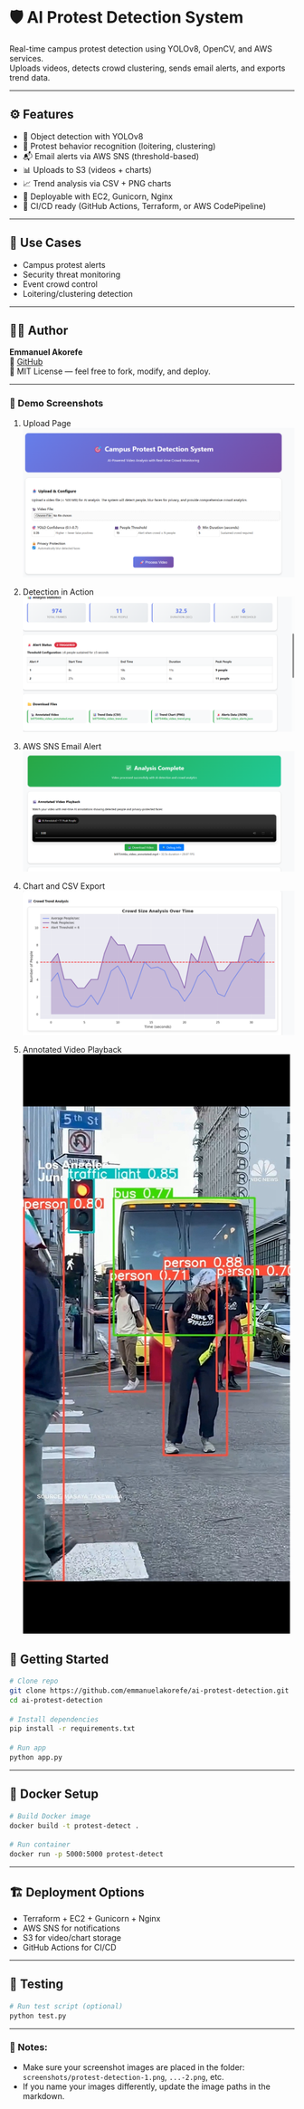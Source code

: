 # 🛡️ AI Protest Detection System

Real-time campus protest detection using YOLOv8, OpenCV, and AWS services.  
Uploads videos, detects crowd clustering, sends email alerts, and exports trend data.

---

## ⚙️ Features

- 🎯 Object detection with YOLOv8  
- 🧠 Protest behavior recognition (loitering, clustering)  
- 📬 Email alerts via AWS SNS (threshold-based)  
- 📊 Uploads to S3 (videos + charts)  
- 📈 Trend analysis via CSV + PNG charts  
- 🚀 Deployable with EC2, Gunicorn, Nginx  
- 🔁 CI/CD ready (GitHub Actions, Terraform, or AWS CodePipeline)

---

## 🧠 Use Cases

- Campus protest alerts  
- Security threat monitoring  
- Event crowd control  
- Loitering/clustering detection  

---

## 👨‍💻 Author

**Emmanuel Akorefe**  
📎 [GitHub](https://github.com/emmanuelakorefe)  
📜 MIT License — feel free to fork, modify, and deploy.

---

### 📸 Demo Screenshots

1. Upload Page  
   ![Upload](screenshots/protest-detection-1.png)

2. Detection in Action  
   ![Detection](screenshots/protest-detection-2.png)

3. AWS SNS Email Alert  
   ![Email](screenshots/protest-detection-3.png)

4. Chart and CSV Export  
   ![Data](screenshots/protest-detection-4.png)

5. Annotated Video Playback  
   ![Video](screenshots/protest-detection-5.png)  


## 🚀 Getting Started

```bash
# Clone repo
git clone https://github.com/emmanuelakorefe/ai-protest-detection.git
cd ai-protest-detection

# Install dependencies
pip install -r requirements.txt

# Run app
python app.py
```

---

## 🐳 Docker Setup

```bash
# Build Docker image
docker build -t protest-detect .

# Run container
docker run -p 5000:5000 protest-detect
```

---

## 🏗️ Deployment Options

- Terraform + EC2 + Gunicorn + Nginx  
- AWS SNS for notifications  
- S3 for video/chart storage  
- GitHub Actions for CI/CD  

---

## 🧪 Testing

```bash
# Run test script (optional)
python test.py
```

---

### 📝 Notes:
- Make sure your screenshot images are placed in the folder:  
  `screenshots/protest-detection-1.png`, `...-2.png`, etc.
- If you name your images differently, update the image paths in the markdown.
